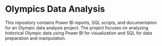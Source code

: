 # Olympics Data Analysis

This repository contains Power BI reports, SQL scripts, and documentation for an Olympic data analysis project. The project focuses on analyzing historical Olympic data using Power BI for visualization and SQL for data preparation and manipulation.
